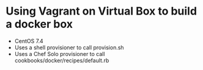# Using Vagrant on Virtual Box to build a docker box
* CentOS 7.4
* Uses a shell provisioner to call provision.sh
* Uses a Chef Solo provisioner to call cookbooks/docker/recipes/default.rb